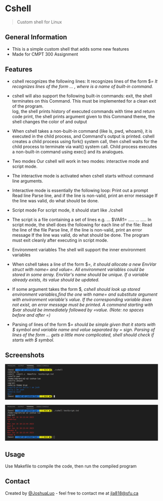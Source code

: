 # Cshell 
> Custom shell for Linux


## General Information

- This is a simple custom shell that adds some new features
- Made for CMPT 300 Assignment

## Features
- cshell recognizes the following lines:
It recognizes lines of the form $<VAR>=<value>
It recognizes lines of the form <command> <arg0> <arg1> … <argN>, where <command> is a name of built-in command.

- cshell will also support the following built-in commands:
exit, the shell terminates on this Command. This must be implemented for a clean exit of the program.   
log, the shell prints history of executed commands with time and return code
print, the shell prints argument given to this Command
theme, the shell changes the color of and output

- When cshell takes a non-built-in command (like ls, pwd, whoami), it is executed in the child process, and Command's output is printed. 
cshell creates a child process using fork() system call, then cshell waits for the child process to terminate via wait() system call. 
Child process executes a non-built-in command using exec() and its analogues. 

- Two modes
Our cshell will work in two modes: interactive mode and script mode. 

- The interactive mode is activated when cshell starts without command line arguments.

- Interactive mode is essentially the following loop:
Print out a prompt
Read line
Parse line, and if the line is non-valid, print an error message
If the line was valid, do what should be done.

- Script mode
For script mode, it should start like ./cshell <filename> 

- The script is a file containing a set of lines e.g.
<command1> <arg0> <arg1> … <argN>
$VAR1=<value1>
…..
<commandK> <arg0> <arg1> … <argN>
…..
In script mode, the shell does the following for each line of the file:
Read the line of the file
Parse line, if the line is non-valid, print an error message
If the line was valid, do what should be done.
The program must exit cleanly after executing in script mode.

- Environment variables
The shell will support the inner environment variables

- When cshell takes a line of the form $<VAR>=<value>, it should allocate a new EnvVar struct with name=<VAR> and value=<value>. 
All environment variables could be stored in some array. 
EnvVar's name should be unique. If a variable already exists, its value should be updated.

- If some argument takes the form $<VAR>, cshell should look up stored environment variables,find the one with name=<VAR> and substitute argument with environment variable's value. If the corresponding variable does not exist, an error message must be printed. 
A command starting with $var should be immediately followed by =value. (Note: no spaces before and after =)


- Parsing of lines of the form $<VAR>=<value> should be simple given that it starts with $ symbol and variable name and value separated by = sign. Parsing of lines of the form <command> <arg0> <arg1> … <argN> gets a little more complicated, shell should check if <arg> starts with $ symbol.





## Screenshots

![Example screenshot1](./images/image1.png)

![Example screenshot1](./images/image2.png)


## Usage
Use Makefile to compile the code, then run the compiled program


## Contact
Created by [@JoshuaLuo](https://github.com/Joshua-z-Luo) - feel free to contact me at jla818@sfu.ca

